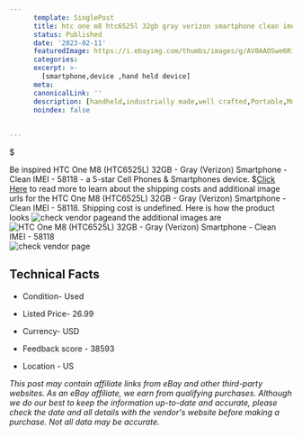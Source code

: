 ```yaml
---
      template: SinglePost
      title: htc one m8 htc6525l 32gb gray verizon smartphone clean imei 58118
      status: Published
      date: '2023-02-11'
      featuredImage: https://i.ebayimg.com/thumbs/images/g/AV0AAOSwe6RiRyw7/s-l225.jpg
      categories: 
      excerpt: >-
        [smartphone,device ,hand held device]
      meta:
      canonicalLink: ''
      description: [handheld,industrially made,well crafted,Portable,Mobile,Compact,Convenient,Lightweight,Maneuverable,Man-portable,Miniature,Carriable,Hand-held,Light,Holdable,Transportable,Mobile device,Pocket-sized,On-the-go,Wireless,Cordless,Compact size,Convenient size, smartphone,device ,hand held device]
      noindex: false
      
        
---
```

$

Be inspired HTC One M8 (HTC6525L) 32GB - Gray (Verizon) Smartphone - Clean IMEI - 58118 - a 5-star Cell Phones & Smartphones device.
$[Click Here](https://www.ebay.com/itm/134081302495?hash=item1f37de4fdf%3Ag%3AAV0AAOSwe6RiRyw7&mkevt=1&mkcid=1&mkrid=711-53200-19255-0&campid=%253CePNCampaignId%253E&customid=%253CreferenceId%253E&toolid=10049) to read more to learn about the shipping costs and additional image urls for the HTC One M8 (HTC6525L) 32GB - Gray (Verizon) Smartphone - Clean IMEI - 58118. Shipping cost is undefined. Here is how the product looks ![check vendor page](https://i.ebayimg.com/thumbs/images/g/AV0AAOSwe6RiRyw7/s-l225.jpg)and the additional images are![HTC One M8 (HTC6525L) 32GB - Gray (Verizon) Smartphone - Clean IMEI - 58118](https://i.ebayimg.com/images/g/AV0AAOSwe6RiRyw7/s-l1600.jpg)![check vendor page](https://origin-galleryplus.ebayimg.com/ws/web/134081302495_2_0_1/225x225.jpg,https://origin-galleryplus.ebayimg.com/ws/web/134081302495_3_0_1/225x225.jpg,https://origin-galleryplus.ebayimg.com/ws/web/134081302495_4_0_1/225x225.jpg,https://origin-galleryplus.ebayimg.com/ws/web/134081302495_5_0_1/225x225.jpg,https://origin-galleryplus.ebayimg.com/ws/web/134081302495_6_0_1/225x225.jpg,https://origin-galleryplus.ebayimg.com/ws/web/134081302495_7_0_1/225x225.jpg)



 ## Technical Facts 



     
      

 - Condition- Used 


      

 - Listed Price- 26.99 


      

 - Currency- USD 


      

 - Feedback score - 38593 


      

 - Location - US 


      
      

 *_This post may contain affiliate links from eBay and other third-party websites. As an eBay affiliate, we earn from qualifying purchases. Although we do our best to keep the information up-to-date and accurate, please check the date and all details with the vendor's website before making a purchase. Not all data may be accurate._*






